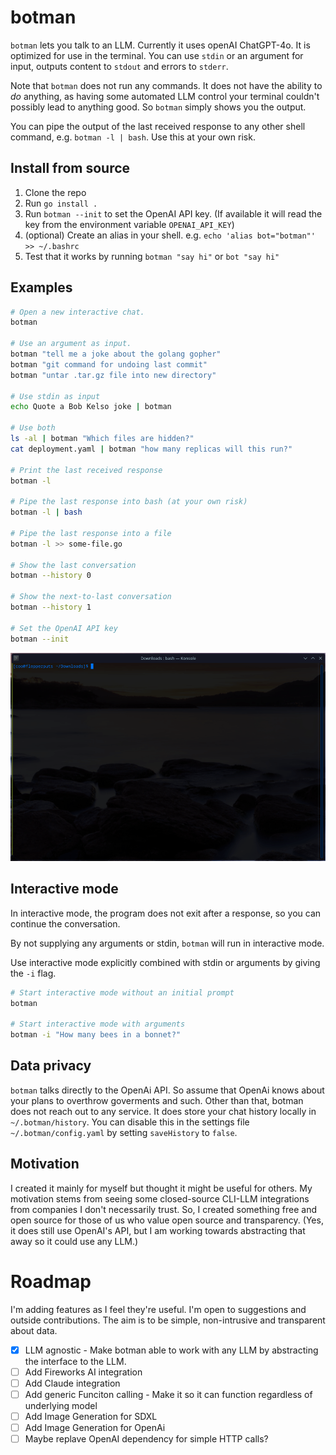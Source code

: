 # botman

`botman` lets you talk to an LLM. Currently it uses openAI ChatGPT-4o. It is optimized for use in the terminal. You can use `stdin` or an argument for input, outputs content to `stdout` and errors to `stderr`.

Note that `botman` does not run any commands. It does not have the ability to _do_ anything, as having some automated LLM control your terminal couldn't possibly lead to anything good. So `botman` simply shows you the output.

You can pipe the output of the last received response to any other shell command, e.g. `botman -l | bash`. Use this at your own risk.

## Install from source

1. Clone the repo
2. Run `go install .`
3. Run `botman --init` to set the OpenAI API key. (If available it will read the key from the environment variable `OPENAI_API_KEY`)
4. (optional) Create an alias in your shell. e.g. `echo 'alias bot="botman"' >> ~/.bashrc`
5. Test that it works by running `botman "say hi"` or `bot "say hi"`

## Examples

```bash
# Open a new interactive chat.
botman

# Use an argument as input.
botman "tell me a joke about the golang gopher"
botman "git command for undoing last commit"
botman "untar .tar.gz file into new directory"

# Use stdin as input
echo Quote a Bob Kelso joke | botman

# Use both
ls -al | botman "Which files are hidden?"
cat deployment.yaml | botman "how many replicas will this run?"

# Print the last received response
botman -l

# Pipe the last response into bash (at your own risk)
botman -l | bash

# Pipe the last response into a file
botman -l >> some-file.go

# Show the last conversation
botman --history 0

# Show the next-to-last conversation
botman --history 1

# Set the OpenAI API key
botman --init
```

![demo](https://github.com/c00/botman/blob/main/assets/botman-demo.gif?raw=true)

## Interactive mode

In interactive mode, the program does not exit after a response, so you can continue the conversation.

By not supplying any arguments or stdin, `botman` will run in interactive mode.

Use interactive mode explicitly combined with stdin or arguments by giving the `-i` flag.

```bash
# Start interactive mode without an initial prompt
botman

# Start interactive mode with arguments
botman -i "How many bees in a bonnet?"
```

## Data privacy

`botman` talks directly to the OpenAi API. So assume that OpenAi knows about your plans to overthrow goverments and such. Other than that, botman does not reach out to any service. It does store your chat history locally in `~/.botman/history`. You can disable this in the settings file `~/.botman/config.yaml` by setting `saveHistory` to `false`.

## Motivation

I created it mainly for myself but thought it might be useful for others. My motivation stems from seeing some closed-source CLI-LLM integrations from companies I don't necessarily trust. So, I created something free and open source for those of us who value open source and transparency. (Yes, it does still use OpenAI's API, but I am working towards abstracting that away so it could use any LLM.)

# Roadmap

I'm adding features as I feel they're useful. I'm open to suggestions and outside contributions. The aim is to be simple, non-intrusive and transparent about data.

- [x] LLM agnostic - Make botman able to work with any LLM by abstracting the interface to the LLM.
- [ ] Add Fireworks AI integration
- [ ] Add Claude integration
- [ ] Add generic Funciton calling - Make it so it can function regardless of underlying model
- [ ] Add Image Generation for SDXL
- [ ] Add Image Generation for OpenAi
- [ ] Maybe replave OpenAI dependency for simple HTTP calls?

